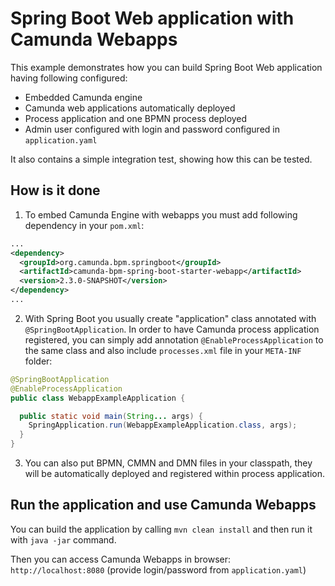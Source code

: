   
# Spring Boot Web application with Camunda Webapps

This example demonstrates how you can build Spring Boot Web application having following configured:
* Embedded Camunda engine
* Camunda web applications automatically deployed
* Process application and one BPMN process deployed
* Admin user configured with login and password configured in `application.yaml`

It also contains a simple integration test, showing how this can be tested.

## How is it done

1. To embed Camunda Engine with webapps you must add following dependency in your `pom.xml`:

```xml
...
<dependency>
  <groupId>org.camunda.bpm.springboot</groupId>
  <artifactId>camunda-bpm-spring-boot-starter-webapp</artifactId>
  <version>2.3.0-SNAPSHOT</version>
</dependency>
...
```

2. With Spring Boot you usually create "application" class annotated with `@SpringBootApplication`. In order to have Camunda process application
registered, you can simply add annotation `@EnableProcessApplication` to the same class and also include `processes.xml` file in your `META-INF` folder:

```java
@SpringBootApplication
@EnableProcessApplication
public class WebappExampleApplication {

  public static void main(String... args) {
    SpringApplication.run(WebappExampleApplication.class, args);
  }
}
```

3. You can also put BPMN, CMMN and DMN files in your classpath, they will be automatically deployed and registered within process application.


## Run the application and use Camunda Webapps

You can build the application by calling `mvn clean install` and then run it with `java -jar` command.

Then you can access Camunda Webapps in browser: `http://localhost:8080` (provide login/password from `application.yaml`)

